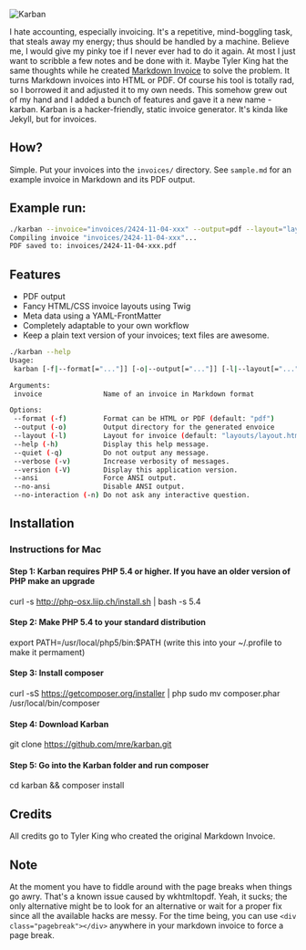 ![Karban](https://raw.github.com/mre/karban/master/assets/karban.png)

I hate accounting, especially invoicing. It's a repetitive, mind-boggling task, that steals away my energy; thus should be
handled by a machine. Believe me, I would give my pinky toe if I never ever had to do it again.
At most I just want to scribble a few notes and be done with it.
Maybe Tyler King hat the same thoughts while he created [Markdown Invoice][] to solve the problem.
It turns Markdown invoices into HTML or PDF.
Of course his tool is totally rad, so I borrowed it and adjusted it to my own needs.
This somehow grew out of my hand and I added a bunch of features and gave it a new name - karban.
Karban is a hacker-friendly, static invoice generator. It's kinda like Jekyll, but for invoices.

## How?

Simple. Put your invoices into the `invoices/` directory.
See `sample.md` for an example invoice in Markdown and its PDF output.

## Example run:

```bash
./karban --invoice="invoices/2424-11-04-xxx" --output=pdf --layout="layouts/unicorns.html"
Compiling invoice "invoices/2424-11-04-xxx"...
PDF saved to: invoices/2424-11-04-xxx.pdf
```

## Features

* PDF output
* Fancy HTML/CSS invoice layouts using Twig
* Meta data using a YAML-FrontMatter
* Completely adaptable to your own workflow
* Keep a plain text version of your invoices; text files are awesome.

```bash
./karban --help
Usage:
 karban [-f|--format[="..."]] [-o|--output[="..."]] [-l|--layout[="..."]] [invoice]

Arguments:
 invoice               Name of an invoice in Markdown format

Options:
 --format (-f)         Format can be HTML or PDF (default: "pdf")
 --output (-o)         Output directory for the generated envoice
 --layout (-l)         Layout for invoice (default: "layouts/layout.html")
 --help (-h)           Display this help message.
 --quiet (-q)          Do not output any message.
 --verbose (-v)        Increase verbosity of messages.
 --version (-V)        Display this application version.
 --ansi                Force ANSI output.
 --no-ansi             Disable ANSI output.
 --no-interaction (-n) Do not ask any interactive question.
```

## Installation

### Instructions for Mac

#### Step 1: Karban requires PHP 5.4 or higher. If you have an older version of PHP make an upgrade
curl -s http://php-osx.liip.ch/install.sh | bash -s 5.4

#### Step 2: Make PHP 5.4 to your standard distribution
export PATH=/usr/local/php5/bin:$PATH
(write this into your ~/.profile to make it permament)

#### Step 3: Install composer
curl -sS https://getcomposer.org/installer | php
sudo mv composer.phar /usr/local/bin/composer

#### Step 4: Download Karban
git clone https://github.com/mre/karban.git

#### Step 5: Go into the Karban folder and run composer
cd karban && composer install

## Credits

All credits go to Tyler King who created the original Markdown Invoice.

## Note

At the moment you have to fiddle around with the page breaks when things go awry. That's a known issue caused by wkhtmltopdf. Yeah, it sucks; the only alternative might be to look for an alternative or wait for a proper fix since all the available hacks are messy. For the time being, you can use ```<div class="pagebreak"></div>``` anywhere in your markdown invoice to force a page break.



[Markdown Invoice]: https://github.com/tyler-king/markdown-invoice
